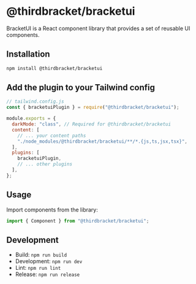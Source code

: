 # @thirdbracket/bracketui

BracketUI is a React component library that provides a set of reusable UI components.

## Installation

```bash
npm install @thirdbracket/bracketui
```

## Add the plugin to your Tailwind config

```js
// tailwind.config.js
const { bracketuiPlugin } = require("@thirdbracket/bracketui");

module.exports = {
  darkMode: "class", // Required for @thirdbracket/bracketui
  content: [
    // ... your content paths
    "./node_modules/@thirdbracket/bracketui/**/*.{js,ts,jsx,tsx}",
  ],
  plugins: [
    bracketuiPlugin,
    // ... other plugins
  ],
};
```

## Usage

Import components from the library:

```jsx
import { Component } from "@thirdbracket/bracketui";
```

## Development

- Build: `npm run build`
- Development: `npm run dev`
- Lint: `npm run lint`
- Release: `npm run release`
